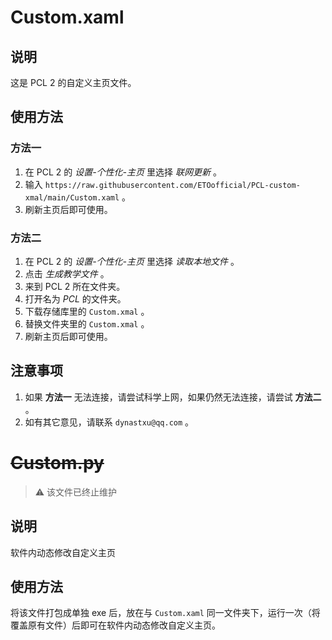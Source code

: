 # Custom.xaml

## 说明

这是 PCL 2 的自定义主页文件。

## 使用方法

### 方法一

1. 在 PCL 2 的 *设置-个性化-主页* 里选择 *联网更新* 。
2. 输入 `https://raw.githubusercontent.com/ETOofficial/PCL-custom-xmal/main/Custom.xaml` 。
3. 刷新主页后即可使用。

### 方法二

1. 在 PCL 2 的 *设置-个性化-主页* 里选择 *读取本地文件* 。
2. 点击 *生成教学文件* 。
3. 来到 PCL 2 所在文件夹。
4. 打开名为 *PCL* 的文件夹。
5. 下载存储库里的 `Custom.xmal` 。
6. 替换文件夹里的 `Custom.xmal` 。
7. 刷新主页后即可使用。

## 注意事项

1. 如果 **方法一** 无法连接，请尝试科学上网，如果仍然无法连接，请尝试 **方法二** 。
2. 如有其它意见，请联系 `dynastxu@qq.com` 。


# ~~Custom.py~~

> ⚠ 该文件已终止维护

## 说明

软件内动态修改自定义主页

## 使用方法

将该文件打包成单独 exe 后，放在与 `Custom.xaml` 同一文件夹下，运行一次（将覆盖原有文件）后即可在软件内动态修改自定义主页。
